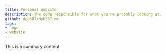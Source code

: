 ```yaml
---
title: Personal Website
description: The code responsible for what you're probably looking at.
github: dpb587/dpb587.me
tags:
- hugo
- website
---
```


This is a summary content

